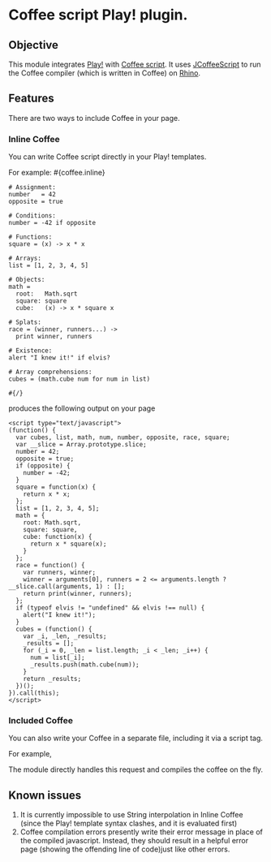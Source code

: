 # Coffee script Play! plugin.

## Objective

This module integrates [Play!](http://www.playframework.org) with [Coffee script](http://jashkenas.github.com/coffee-script/).  It uses [JCoffeeScript](https://github.com/yeungda/jcoffeescript) to run the Coffee compiler (which is written in Coffee) on [Rhino](http://www.mozilla.org/rhino/).

## Features

There are two ways to include Coffee in your page.

### Inline Coffee

You can write Coffee script directly in your Play! templates.

For example:
    #{coffee.inline}

    # Assignment:
    number   = 42
    opposite = true

    # Conditions:
    number = -42 if opposite

    # Functions:
    square = (x) -> x * x

    # Arrays:
    list = [1, 2, 3, 4, 5]

    # Objects:
    math =
      root:   Math.sqrt
      square: square
      cube:   (x) -> x * square x

    # Splats:
    race = (winner, runners...) ->
      print winner, runners

    # Existence:
    alert "I knew it!" if elvis?

    # Array comprehensions:
    cubes = (math.cube num for num in list)

    #{/}


produces the following output on your page

    <script type="text/javascript">
    (function() {
      var cubes, list, math, num, number, opposite, race, square;
      var __slice = Array.prototype.slice;
      number = 42;
      opposite = true;
      if (opposite) {
        number = -42;
      }
      square = function(x) {
        return x * x;
      };
      list = [1, 2, 3, 4, 5];
      math = {
        root: Math.sqrt,
        square: square,
        cube: function(x) {
          return x * square(x);
        }
      };
      race = function() {
        var runners, winner;
        winner = arguments[0], runners = 2 <= arguments.length ? __slice.call(arguments, 1) : [];
        return print(winner, runners);
      };
      if (typeof elvis != "undefined" && elvis !== null) {
        alert("I knew it!");
      }
      cubes = (function() {
        var _i, _len, _results;
        _results = [];
        for (_i = 0, _len = list.length; _i < _len; _i++) {
          num = list[_i];
          _results.push(math.cube(num));
        }
        return _results;
      })();
    }).call(this);
    </script>

### Included Coffee

You can also write your Coffee in a separate file, including it via a script tag.

For example,
    <script type="text/javascript" href="@{'/public/javascripts/sample.coffee'}"></script>

The module directly handles this request and compiles the coffee on the fly.

## Known issues

1. It is currently impossible to use String interpolation in Inline Coffee (since the Play! template syntax clashes, and it is evaluated first)
2. Coffee compilation errors presently write their error message in place of the compiled javascript.  Instead, they should result in a helpful error page (showing the offending line of code)just like other errors.
